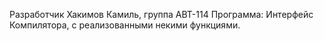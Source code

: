 Разработчик Хакимов Камиль, группа АВТ-114
Программа: Интерфейс Компилятора, с реализованными некими функциями. 
